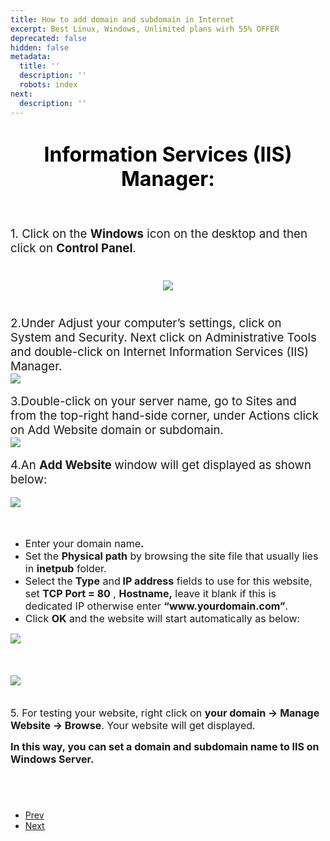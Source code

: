 ```yaml
---
title: How to add domain and subdomain in Internet
excerpt: Best Linux, Windows, Unlimited plans wirh 55% OFFER
deprecated: false
hidden: false
metadata:
  title: ''
  description: ''
  robots: index
next:
  description: ''
---
```

<div itemprop="articleBody">
    <h1 style="text-align: center;"><span style="font-size: 24pt; color: #000000;"><b>Information Services (IIS) Manager</b><b>:</b><br /><br /></span></h1> <span style="font-size: 14pt;"><span style="font-weight: 400;">1. Click on the </span><b>Windows</b><span style="font-weight: 400;"> icon on the desktop and then click on </span><b>Control Panel</b><span style="font-weight: 400;">.</span></span>
    <br
    />
    <h1 style="text-align: center;"><span style="font-size: 24pt; color: #000000;"><b><img src="https://image.hostingraja.in/images/helphostingraja/add-domain-one.webp" /></b></span></h1> <span style="font-size: 14pt;"><br />2.Under Adjust your computer’s settings, click on System and Security. Next click on Administrative Tools and double-click on Internet Information Services (IIS) Manager.</span>
    <br />
    <div> <img style="display: block; margin-left: auto; margin-right: auto;" src="https://image.hostingraja.in/images/helphostingraja/add-domain-two.webp" /></div>
    <br /><span style="font-size: 14pt;">3.Double-click on your server name, go to Sites and from the top-right hand-side corner, under Actions click on Add Website domain or subdomain.</span>
    <div> <img style="display: block; margin-left: auto; margin-right: auto;" src="https://image.hostingraja.in/images/helphostingraja/add-domain-three.webp" /></div>
    <br /><span style="font-size: 14pt;"><span style="font-weight: 400;">4.An </span><b>Add Website </b><span style="font-weight: 400;">window will get displayed as shown below:</span></span>
    <br />
    <div>
        <br /><img style="display: block; margin-left: auto; margin-right: auto;" src="https://image.hostingraja.in/images/helphostingraja/add-domain-four.webp" /></div>
    <br />
    <br />
    <ul>
        <li style="font-weight: 400;"><span style="font-size: 12pt;"><span style="font-weight: 400;">Enter your domain name</span><b>.</b></span>
        </li>
        <li style="font-weight: 400;"><span style="font-size: 12pt;"><span style="font-weight: 400;">Set the </span><b>Physical path</b><span style="font-weight: 400;"> by browsing the site file that usually lies in </span><b>inetpub</b><span style="font-weight: 400;"> folder.</span></span>
        </li>
        <li style="font-weight: 400;"><span style="font-size: 12pt;"><span style="font-weight: 400;">Select the </span><b>Type</b><span style="font-weight: 400;"> and</span><b> IP address</b><span style="font-weight: 400;"> fields to use for this website, set </span><b>TCP Port = 80</b>
            <span
            style="font-weight: 400;">, </span><b>Hostname,</b><span style="font-weight: 400;"> leave it blank if this is dedicated IP otherwise enter </span><b>“www.yourdomain.com”</b><span style="font-weight: 400;">.</span></span>
        </li>
        <li style="font-weight: 400;"><span style="font-size: 12pt;"><span style="font-weight: 400;">Click </span><b>OK</b><span style="font-weight: 400;"> and the website will start automatically as below:</span></span>
        </li>
    </ul>
    <div><img style="display: block; margin-left: auto; margin-right: auto;" src="https://image.hostingraja.in/images/helphostingraja/add-domain-five.webp" /></div>
    <div>
        <br />
        <br />
        <br /><img style="display: block; margin-left: auto; margin-right: auto;" src="https://image.hostingraja.in/images/helphostingraja/add-domain-six.webp" /></div>
    <br />
    <br /><span style="font-size: 12pt;"><span style="font-weight: 400;">5. For testing your website, right click on </span><b>your domain -&gt; Manage Website -&gt; Browse</b><span style="font-weight: 400;">. Your website will get displayed.</span></span>
    <br
    />
    <p><span style="font-size: 12pt;"><strong> In this way, you can set a domain and subdomain name to IIS on Windows Server.</strong></span></p>
    <br />
    <h1 style="text-align: center;"><span style="font-size: 24pt; color: #000000;"><b> </b></span></h1>
</div>
<ul class="pager pagenav">
    <li class="previous">
        <a class="hasTooltip" title="How To Add A New DNS Zone And Manage DNS Records For A Domain Hosted On Windows VPS in RDP" aria-label="Previous article: How To Add A New DNS Zone And Manage DNS Records For A Domain Hosted On Windows VPS in RDP" href="/docs/how-to-add-a-new-dns-zone-and-manage-dns-records-for-a-domain-hosted-on-windows-vps-in-rdp"
        rel="prev"> <span class="icon-chevron-left" aria-hidden="true"></span> <span aria-hidden="true">Prev</span> </a>
    </li>
    <li class="next">
        <a class="hasTooltip" title="How to install an SSL certificate in plesk panel in vps" aria-label="Next article: How to install an SSL certificate in plesk panel in vps" href="/docs/how-to-install-an-ssl-certificate-in-plesk-panel-in-vps" rel="next">
        <span aria-hidden="true">Next</span> <span class="icon-chevron-right" aria-hidden="true"></span> </a>
    </li>
</ul>
